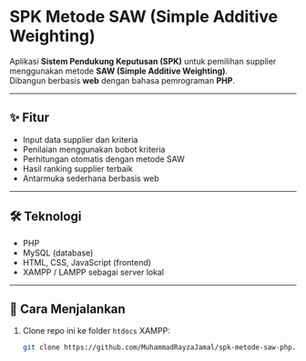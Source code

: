 # SPK Metode SAW (Simple Additive Weighting)

Aplikasi **Sistem Pendukung Keputusan (SPK)** untuk pemilihan supplier menggunakan metode **SAW (Simple Additive Weighting)**.  
Dibangun berbasis **web** dengan bahasa pemrograman **PHP**.

---

## ✨ Fitur
- Input data supplier dan kriteria
- Penilaian menggunakan bobot kriteria
- Perhitungan otomatis dengan metode SAW
- Hasil ranking supplier terbaik
- Antarmuka sederhana berbasis web

---

## 🛠️ Teknologi
- PHP
- MySQL (database)
- HTML, CSS, JavaScript (frontend)
- XAMPP / LAMPP sebagai server lokal

---

## 🚀 Cara Menjalankan
1. Clone repo ini ke folder `htdocs` XAMPP:
   ```bash
   git clone https://github.com/MuhammadRayzaJamal/spk-metode-saw-php.git
